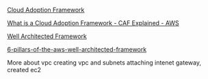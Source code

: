 [Cloud Adoption Framework](https://aws.amazon.com/what-is/cloud-adoption-framework/)

[What is a Cloud Adoption Framework - CAF Explained - AWS](./What%20is%20a%20Cloud%20Adoption%20Framework_%20-%20CAF%20Explained%20-%20AWS.pdf)

[Well Architected Framework](https://aws.amazon.com/architecture/well-architected/?wa-lens-whitepapers.sort-by=item.additionalFields.sortDate&wa-lens-whitepapers.sort-order=desc&wa-guidance-whitepapers.sort-by=item.additionalFields.sortDate&wa-guidance-whitepapers.sort-order=desc)

[6-pillars-of-the-aws-well-architected-framework](https://aws.amazon.com/blogs/apn/the-6-pillars-of-the-aws-well-architected-framework/)

More about vpc creating vpc and subnets attaching intenet gateway, created ec2 